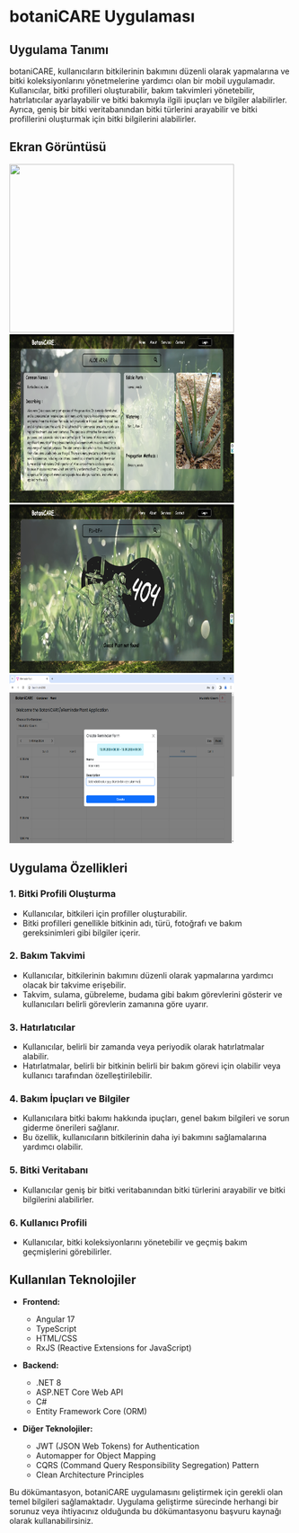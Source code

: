 # botaniCARE Uygulaması

## Uygulama Tanımı
botaniCARE, kullanıcıların bitkilerinin bakımını düzenli olarak yapmalarına ve bitki koleksiyonlarını yönetmelerine yardımcı olan bir mobil uygulamadır. Kullanıcılar, bitki profilleri oluşturabilir, bakım takvimleri yönetebilir, hatırlatıcılar ayarlayabilir ve bitki bakımıyla ilgili ipuçları ve bilgiler alabilirler. Ayrıca, geniş bir bitki veritabanından bitki türlerini arayabilir ve bitki profillerini oluşturmak için bitki bilgilerini alabilirler.

## Ekran Görüntüsü

<img src="PlantCareApp/botaniCare_Home.PNG" width = "400" height="300"> <img src="PlantCareApp/botaniCare_Success.PNG" width = "400" height="300">    <img src="PlantCareApp/botaniCare_Fail.PNG" width = "400" height="300">  <img src="PlantCareApp/Reminder.PNG" width = "400" height="300">

## Uygulama Özellikleri

### 1. Bitki Profili Oluşturma
   - Kullanıcılar, bitkileri için profiller oluşturabilir.
   - Bitki profilleri genellikle bitkinin adı, türü, fotoğrafı ve bakım gereksinimleri gibi bilgiler içerir.

### 2. Bakım Takvimi
   - Kullanıcılar, bitkilerinin bakımını düzenli olarak yapmalarına yardımcı olacak bir takvime erişebilir.
   - Takvim, sulama, gübreleme, budama gibi bakım görevlerini gösterir ve kullanıcıları belirli görevlerin zamanına göre uyarır.

### 3. Hatırlatıcılar
   - Kullanıcılar, belirli bir zamanda veya periyodik olarak hatırlatmalar alabilir.
   - Hatırlatmalar, belirli bir bitkinin belirli bir bakım görevi için olabilir veya kullanıcı tarafından özelleştirilebilir.

### 4. Bakım İpuçları ve Bilgiler
   - Kullanıcılara bitki bakımı hakkında ipuçları, genel bakım bilgileri ve sorun giderme önerileri sağlanır.
   - Bu özellik, kullanıcıların bitkilerinin daha iyi bakımını sağlamalarına yardımcı olabilir.

### 5. Bitki Veritabanı
   - Kullanıcılar geniş bir bitki veritabanından bitki türlerini arayabilir ve bitki bilgilerini alabilirler.
   
### 6. Kullanıcı Profili
   - Kullanıcılar, bitki koleksiyonlarını yönetebilir ve geçmiş bakım geçmişlerini görebilirler.

## Kullanılan Teknolojiler

- **Frontend:**
  - Angular 17
  - TypeScript
  - HTML/CSS
  - RxJS (Reactive Extensions for JavaScript)

- **Backend:**
  - .NET 8
  - ASP.NET Core Web API
  - C#
  - Entity Framework Core (ORM)

- **Diğer Teknolojiler:**
  - JWT (JSON Web Tokens) for Authentication
  - Automapper for Object Mapping
  - CQRS (Command Query Responsibility Segregation) Pattern
  - Clean Architecture Principles

Bu dökümantasyon, botaniCARE uygulamasını geliştirmek için gerekli olan temel bilgileri sağlamaktadır. Uygulama geliştirme sürecinde herhangi bir sorunuz veya ihtiyacınız olduğunda bu dökümantasyonu başvuru kaynağı olarak kullanabilirsiniz.
